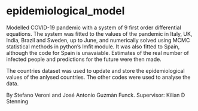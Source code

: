 # epidemiological_model
Modelled COVID-19 pandemic with a system of 9 first order differential equations. 
The system was fitted to the values of the pandemic in Italy, UK, India, Brazil and Sweden, up to June,
and numerically solved using MCMC statistical methods in python’s lmfit module. It was also fitted to 
Spain, although the code for Spain is unavaiable.
Estimates of the real number of infected people and predictions for the future were then made.

The countries dataset was used to update and store the epidemiological values of the anlysed countries.
The other codes were used to analyse the data.

By Stefano Veroni and José Antonio Guzmàn Funck.
Supervisor: Kilian D Stenning
